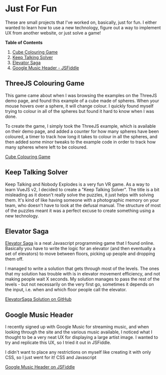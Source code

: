 # Just For Fun
These are small projects that I've worked on, basically, just for fun. I either wanted to learn how to use a new technology,
figure out a way to implement UX from another website, or just solve a game!

**Table of Contents**
1. [Cube Colouring Game](https://github.com/lukedenton/portfolio/tree/master/just_for_fun#keeping-talking-solver)
2. [Keep Talking Solver](https://github.com/lukedenton/portfolio/tree/master/just_for_fun#keeping-talking-solver)
3. [Elevator Saga](https://github.com/lukedenton/portfolio/tree/master/just_for_fun#elevator-saga)
4. [Google Music Header - JSFiddle](https://github.com/lukedenton/portfolio/tree/master/just_for_fun#google-music-header)

## ThreeJS Colouring Game

This game came about when I was browsing the examples on the ThreeJS demo page, and found this example of a cube made of spheres.
When your mouse hovers over a sphere, it will change colour. I quickly found myself trying to colour in all of the spheres
but found it hard to know when I was done.

To create the game, I simply took the ThreeJS example, which is available on their demo page, and added a counter for how
many spheres have been coloured, a timer to track how long it takes to colour in all the spheres, and then added some minor tweaks
to the example code in order to track how many spheres where left to be coloured.

[Cube Colouring Game](ubecolouringgame.netlify.app)

## Keep Talking Solver

Keep Talking and Nobody Explodes is a very fun VR game. As a way to learn VueJS v2, I decided to create a "Keep Talking Solver".
The title is a bit misleading as it doesn't really solve the puzzles, it just helps with solving them. It's kind of like
having someone with a photographic memory on your team, who doesn't have to look at the defusal manual. The structure of
most of the puzzles meant it was a perfect excuse to create something using a new technology.


## Elevator Saga

[Elevator Saga](http://play.elevatorsaga.com) is a neat Javascript programming game that I found online. Basically you have to write the logic for
an elevator (and then eventually a set of elevators) to move between floors, picking up people and dropping them off.

I managed to write a solution that gets through most of the levels. The ones that my solution has trouble with is in elevator
movement efficiency, and not making people wait X seconds. My solution manages to pass the rest of the levels - but not
necessarily on the very first go, sometimes it depends on the input, i.e. when and which floor people call the elevator.

[ElevatorSaga Solution on GitHub](https://github.com/denno020/elevatorsaga)

## Google Music Header
I recently signed up with Google Music for streaming music, and when looking through the site and the various music
available, I noticed what I thought to be a very neat UX for displaying a large artist image. I wanted to try
and replicate this UX, so I tried it out in JSFiddle.

I didn't want to place any restrictions on myself like creating it with only CSS, so I just went for it! CSS and Javascript

[Google Music Header on JSFiddle](https://jsfiddle.net/denno020/s6p61oft/)
